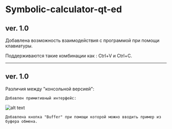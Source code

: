 # Symbolic-calculator-qt-ed
## ver. 1.0

  Добавлена возможность взаимодействия с программой при помощи клавиатуры.
  
  Поддерживаются такие комбинации как : Ctrl+V и Ctrl+C.
  ***
  
## ver. 1.0

  Различия между "консольной версией":
  
    Добавлен примитивный интерфейс: 
![alt text](https://pp.userapi.com/c849320/v849320173/11fd41/OfmRhzpmTmc.jpg)
    
    Добавлена кнопка "Buffer" при помощи которой можно вводить пример из буфера обмена.
  
